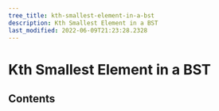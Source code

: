 ```yaml
---
tree_title: kth-smallest-element-in-a-bst
description: Kth Smallest Element in a BST
last_modified: 2022-06-09T21:23:28.2328
---
```


# Kth Smallest Element in a BST

## Contents
